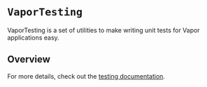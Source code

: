 # ``VaporTesting``

VaporTesting is a set of utilities to make writing unit tests for Vapor applications easy.

## Overview

For more details, check out the [testing documentation](https://docs.vapor.codes/advanced/testing/).
